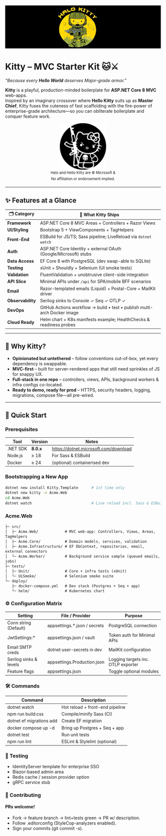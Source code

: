 ![](https://github.com/is-leeroy-jenkins/Kitty/blob/master/Project/Resources/Images/Github/HaloKittyAdventures.png)
# Kitty – MVC Starter Kit 🐱⚔️  
*“Because every **Hello World** deserves Major-grade armor.”*

**Kitty** is a playful, production-minded boilerplate for **ASP.NET Core 8 MVC** web-apps.  
Inspired by an imaginary crossover where **Hello Kitty** suits up as **Master Chief**, Kitty fuses the cuteness of fast scaffolding with the fire-power of enterprise-grade architecture—so you can obliterate boilerplate and conquer feature work.

<div align="center">
  <img src="https://github.com/is-leeroy-jenkins/Kitty/blob/master/Project/Resources/Images/Github/HaloKittyIcon_128px.png" width="150" alt="Kitty – Hello Kitty x Master Chief fan-art">
  <br/>
  <sup>Halo and Hello Kitty are © Microsoft &amp <br/>No affiliation or endorsement implied.</sup>
</div>

---

## ✨ Features at a Glance

| 🗂 Category              | 🎁 What Kitty Ships                                                                              |
|-------------------------|--------------------------------------------------------------------------------------------------|
| **Framework**           | ASP.NET Core 8 MVC Areas + Controllers + Razor Views                                             |
| **UI/Styling**          | Bootstrap 5 + ViewComponents + TagHelpers                                                        |
| **Front-End**           | ESBuild for JS/TS; Sass pipeline; LiveReload via `dotnet watch`                                  |
| **Auth**                | ASP.NET Core Identity + external OAuth (Google/Microsoft) stubs                                 |
| **Data Access**         | EF Core 8 with PostgreSQL (dev swap-able to SQLite)                                              |
| **Testing**             | xUnit + Shouldly + Selenium (UI smoke tests)                                                    |
| **Validation**          | FluentValidation + unobtrusive client-side integration                                          |
| **API Slice**           | Minimal APIs under `/api` for SPA/mobile BFF scenarios                                          |
| **Email**               | Razor-templated emails (Liquid) + Postal-Core + MailKit driver                                  |
| **Observability**       | Serilog sinks to Console ✓ Seq ✓ OTLP ✓                                                         |
| **DevOps**              | GitHub Actions workflow → build • test • publish multi-arch Docker image                        |
| **Cloud Ready**         | Helm chart + K8s manifests example; HealthChecks & readiness probes                             |

---

## 🎯 Why Kitty?

* **Opinionated but untethered** – follow conventions out-of-box, yet every dependency is swappable.  
* **MVC-first** – built for server-rendered apps that still need sprinkles of JS for snappy UX.  
* **Full-stack in one repo** – controllers, views, APIs, background workers & infra configs co-located.  
* **Ready to demo, ready for prod** – HTTPS, security headers, logging, migrations, compose file—all pre-wired.  

---

## 🚀 Quick Start

### Prerequisites

| Tool           | Version | Notes                                |
|----------------|---------|--------------------------------------|
| .NET SDK       | **8.0.x** | <https://dotnet.microsoft.com/download> |
| Node.js        | ≥ 18    | For Sass & ESBuild                   |
| Docker         | ≥ 24    | (optional) containerised dev         |


### Bootstrapping a New App

```bash
dotnet new install Kitty.Template      # 1st time only
dotnet new kitty -n Acme.Web
cd Acme.Web
dotnet watch                           # Live reload incl. Sass & ESBuild
```


### Acme.Web
```/
├─ src/
│  ├─ Acme.Web/            # MVC web-app: Controllers, Views, Areas, TagHelpers
│  ├─ Acme.Core/           # Domain models, services, validation
│  ├─ Acme.Infrastructure/ # EF DbContext, repositories, email, external connectors
│  └─ Acme.Worker/         # Background service sample (queued emails, jobs)
├─ tests/
│  ├─ Unit/                # Core + infra tests (xUnit)
│  └─ UiSmoke/             # Selenium smoke suite
└─ deploy/
   ├─ docker-compose.yml   # Dev stack (Postgres + Seq + app)
   └─ helm/                # Kubernetes chart
```

### ⚙️ Configuration Matrix
 Setting | File / Provider | Purpose
--------- | --------- | ---------
Conn string (Default) | appsettings.*.json / secrets | PostgreSQL connection
JwtSettings:* | appsettings.json / vault | Token auth for Minimal APIs
Email SMTP creds | dotnet user-secrets in dev | MailKit configuration
Serilog sinks & levels | appsettings.Production.json | Logging targets inc. OTLP exporter
Feature flags | appsettings.json | Toggle optional modules



### 🛠️ Commands
Command | Description
------- | -----------
dotnet watch | Hot reload + front-end pipeline
npm run build:css | Compile/minify Sass (CI)
dotnet ef migrations add | Create EF migration
docker compose up -d | Bring up Postgres + Seq + app
dotnet test | Run unit tests
npm run lint | ESLint & Stylelint (optional)

### 🧪 Testing
- IdentityServer template for enterprise SSO
- Blazor-based admin area
- Redis cache / session provider option
- gRPC service stub

### 🐛 Contributing
#### PRs welcome!
- Fork → feature branch → lint+tests green → PR w/ description.
- Follow .editorconfig (StyleCop-analyzers enabled).
- Sign your commits (git commit -s).